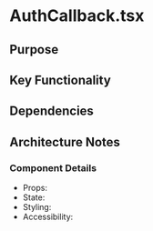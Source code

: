# AuthCallback.tsx

## Purpose

## Key Functionality

## Dependencies

## Architecture Notes

### Component Details
- Props: 
- State: 
- Styling: 
- Accessibility: 
